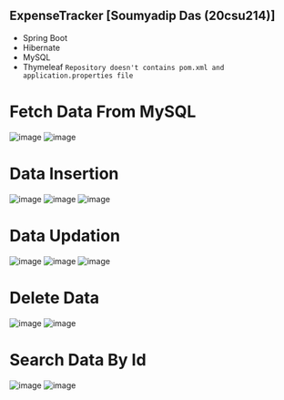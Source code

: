 ##  __ExpenseTracker [Soumyadip Das (20csu214)]__
- Spring Boot
- Hibernate
- MySQL
- Thymeleaf
`Repository doesn't contains pom.xml and application.properties file`
# __Fetch Data From MySQL__

![image](https://github.com/Soumyadip1245/ExpenseTracker/assets/97156552/1a89f11d-1eba-425e-8d56-79ac125b0aed)
![image](https://github.com/Soumyadip1245/ExpenseTracker/assets/97156552/418170a2-c7cd-40b5-be5c-3c4116a3d9cf)

# __Data Insertion__

![image](https://github.com/Soumyadip1245/ExpenseTracker/assets/97156552/2ad9959b-0347-4a45-a35f-a3a0ced52443)
![image](https://github.com/Soumyadip1245/ExpenseTracker/assets/97156552/910a9dfd-653e-43db-8332-04cfc64d485b)
![image](https://github.com/Soumyadip1245/ExpenseTracker/assets/97156552/9a5be02f-859c-4e16-87c5-73e1b3e53f04)

# __Data Updation__

![image](https://github.com/Soumyadip1245/ExpenseTracker/assets/97156552/c39b16bd-19a2-4d88-b104-f500d13810b4)
![image](https://github.com/Soumyadip1245/ExpenseTracker/assets/97156552/5a1e9c13-a64c-4d2a-b445-21c1b058b9b7)
![image](https://github.com/Soumyadip1245/ExpenseTracker/assets/97156552/be285fe8-93d1-4a69-8b24-678fca698e9d)

# __Delete Data__

![image](https://github.com/Soumyadip1245/ExpenseTracker/assets/97156552/61b3255b-9349-46fe-a2a2-c9f6c7fa26fc)
![image](https://github.com/Soumyadip1245/ExpenseTracker/assets/97156552/44a16eff-1789-4f4b-aea0-d5c5cd5719a6)

# __Search Data By Id__

![image](https://github.com/Soumyadip1245/ExpenseTracker/assets/97156552/dc9d1925-5190-4cfb-8e06-453b0a3657e3)
![image](https://github.com/Soumyadip1245/ExpenseTracker/assets/97156552/36bb73bd-ccfd-4fa3-bc4a-7006ba543fdb)
